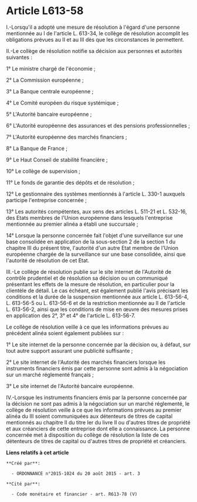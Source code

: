# Article L613-58

I.-Lorsqu'il a adopté une mesure de résolution à l'égard d'une personne mentionnée au I de l'article L. 613-34, le collège de
résolution accomplit les obligations prévues au II et au III dès que les circonstances le permettent. 

II.-Le collège de résolution notifie sa décision aux personnes et autorités suivantes : 

1° Le ministre chargé de l'économie ; 

2° La Commission européenne ; 

3° La Banque centrale européenne ; 

4° Le Comité européen du risque systémique ; 

5° L'Autorité bancaire européenne ; 

6° L'Autorité européenne des assurances et des pensions professionnelles ; 

7° L'Autorité européenne des marchés financiers ; 

8° La Banque de France ; 

9° Le Haut Conseil de stabilité financière ; 

10° Le collège de supervision ; 

11° Le fonds de garantie des dépôts et de résolution ; 

12° Le gestionnaire des systèmes mentionnés à l'article L. 330-1 auxquels participe l'entreprise concernée ; 

13° Les autorités compétentes, aux sens des articles L. 511-21 et L. 532-16, des Etats membres de l'Union européenne dans
lesquels l'entreprise mentionnée au premier alinéa a établi une succursale ; 

14° Lorsque la personne concernée fait l'objet d'une surveillance sur une base consolidée en application de la sous-section 2
de la section 1 du chapitre III du présent titre, l'autorité d'un autre Etat membre de l'Union européenne chargée de la
surveillance sur une base consolidée, ainsi que l'autorité de résolution de cet Etat. 

III.-Le collège de résolution publie sur le site internet de l'Autorité de contrôle prudentiel et de résolution sa décision
ou un communiqué présentant les effets de la mesure de résolution, en particulier pour la clientèle de détail. Le cas
échéant, est également publié l'avis précisant les conditions et la durée de la suspension mentionnée aux article L.
613-56-4, L. 613-56-5 ou L. 613-56-6 et de la restriction mentionnée au II de l'article L. 613-56-2, ainsi que les conditions
de mise en œuvre des mesures prises en application des 2°, 3° et 4° de l'article L. 613-56-7. 

Le collège de résolution veille à ce que les informations prévues au précédent alinéa soient également publiées sur : 

1° Le site internet de la personne concernée par la décision ou, à défaut, sur tout autre support assurant une publicité
suffisante ; 

2° Le site internet de l'Autorité des marchés financiers lorsque les instruments financiers émis par cette personne sont
admis à la négociation sur un marché réglementé français ; 

3° Le site internet de l'Autorité bancaire européenne. 

IV.-Lorsque les instruments financiers émis par la personne concernée par la décision ne sont pas admis à la négociation sur
un marché réglementé, le collège de résolution veille à ce que les informations prévues au premier alinéa du III soient
communiquées aux détenteurs de titres de capital mentionnés au chapitre II du titre Ier du livre II ou d'autres titres de
propriété et aux créanciers de cette entreprise dont elle a connaissance. La personne concernée met à disposition du collège
de résolution la liste de ces détenteurs de titres de capital ou d'autres titres de propriété et créanciers.

**Liens relatifs à cet article**

	**Créé par**:

	  - ORDONNANCE n°2015-1024 du 20 août 2015 - art. 3

	**Cité par**:

	  - Code monétaire et financier - art. R613-78 (V)
